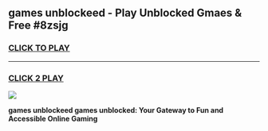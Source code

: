 
## games unblockeed - Play Unblocked Gmaes & Free #8zsjg
<h3>
<a href="https://news.freeplayer.one?title=games_unblockeed&ref=26F">CLICK TO PLAY</a></h3>
<hr>

<h3>
<a href="https://news.freeplayer.one?title=games_unblockeed&ref=26F">CLICK 2 PLAY</a>
  
</h3>

<a href="https://news.freeplayer.one?title=games_unblockeed&ref=26F/"><img src="https://clearcache.store/games.png"></a>


**games unblockeed games unblocked: Your Gateway to Fun and Accessible Online Gaming**
